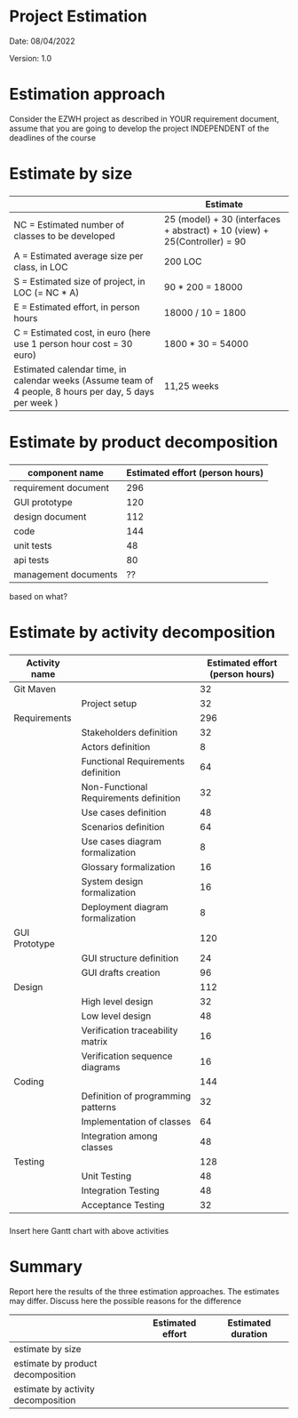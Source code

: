 # Project Estimation  
Date: 08/04/2022

Version: 1.0


# Estimation approach
Consider the EZWH  project as described in YOUR requirement document, assume that you are going to develop the project INDEPENDENT of the deadlines of the course
# Estimate by size
### 
|             | Estimate                        |             
| ----------- | ------------------------------- |  
| NC =  Estimated number of classes to be developed   |      25 (model) + 30 (interfaces + abstract) + 10 (view) + 25(Controller) = 90 |          
|  A = Estimated average size per class, in LOC       |         200 LOC                   | 
| S = Estimated size of project, in LOC (= NC * A) | 90 * 200 = 18000 |
| E = Estimated effort, in person hours   |   18000 / 10 = 1800                                   |   
| C = Estimated cost, in euro (here use 1 person hour cost = 30 euro) | 1800 * 30 = 54000 | 
| Estimated calendar time, in calendar weeks (Assume team of 4 people, 8 hours per day, 5 days per week ) |    11,25 weeks           |      



# Estimate by product decomposition
### 
|         component name    | Estimated effort (person hours)   |             
| ----------- | ------------------------------- | 
|requirement document    | 296 |
| GUI prototype | 120 |
|design document | 112 |
|code |144 |
| unit tests | 48 |
| api tests | 80 |
| management documents  | ?? |

based on what?

# Estimate by activity decomposition
### 
|         Activity name    |           | Estimated effort (person hours)   |             
| ----------- | -----------------------|---------------------------------- | 
| Git Maven    | | 32 |
|              | Project setup | 32 |
| Requirements | | 296 |
|              | Stakeholders definition | 32 |
|              | Actors definition | 8 |
|              | Functional Requirements definition | 64 |
|              | Non-Functional Requirements definition | 32 |
|              | Use cases definition | 48 |
|              | Scenarios definition | 64 |
|              | Use cases diagram formalization | 8 |
|              | Glossary formalization | 16 |
|              | System design formalization | 16 |
|              | Deployment diagram formalization | 8 |
| GUI Prototype | | 120 |
|              | GUI structure definition | 24 |
|              | GUI drafts creation | 96 |
| Design | | 112 |
|              | High level design| 32 |
|              | Low level design | 48 |
|              | Verification traceability matrix | 16 |
|              | Verification sequence diagrams | 16 |
| Coding | | 144 |
|              | Definition of programming patterns | 32 |
|              | Implementation of classes | 64 |
|              | Integration among classes | 48 |
| Testing | | 128 |
|              | Unit Testing | 48 |
|              | Integration Testing | 48 |
|              | Acceptance Testing | 32 |

###
Insert here Gantt chart with above activities

# Summary

Report here the results of the three estimation approaches. The  estimates may differ. Discuss here the possible reasons for the difference

|             | Estimated effort                        |   Estimated duration |          
| ----------- | ------------------------------- | ---------------|
| estimate by size ||
| estimate by product decomposition ||
| estimate by activity decomposition ||




